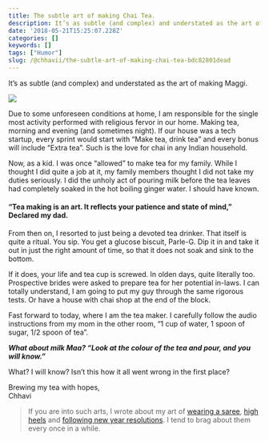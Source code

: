 ```yaml
---
title: The subtle art of making Chai Tea.
description: It’s as subtle (and complex) and understated as the art of making Maggi.
date: '2018-05-21T15:25:07.228Z'
categories: []
keywords: []
tags: ["Humor"]
slug: /@chhavii/the-subtle-art-of-making-chai-tea-bdc82801dead
---
```


It’s as subtle (and complex) and understated as the art of making Maggi.

![](https://cdn-images-1.medium.com/max/800/1*lY7DKbiu0W5ZmhKP2RFMVA.jpeg)

Due to some unforeseen conditions at home, I am responsible for the single most activity performed with religious fervor in our home. Making tea, morning and evening (and sometimes night). If our house was a tech startup, every sprint would start with “Make tea, drink tea” and every bonus will include “Extra tea”. Such is the love for chai in any Indian household.

Now, as a kid. I was once “allowed” to make tea for my family. While I thought I did quite a job at it, my family members thought I did not take my duties seriously. I did the unholy act of pouring milk before the tea leaves had completely soaked in the hot boiling ginger water. I should have known.

#### “Tea making is an art. It reflects your patience and state of mind,” Declared my dad.

From then on, I resorted to just being a devoted tea drinker. That itself is quite a ritual. You sip. You get a glucose biscuit, Parle-G. Dip it in and take it out in just the right amount of time, so that it does not soak and sink to the bottom.

If it does, your life and tea cup is screwed. In olden days, quite literally too. Prospective brides were asked to prepare tea for her potential in-laws. I can totally understand, I am going to put my guy through the same rigorous tests. Or have a house with chai shop at the end of the block.

Fast forward to today, where I am the tea maker. I carefully follow the audio instructions from my mom in the other room, “1 cup of water, 1 spoon of sugar, 1/2 spoon of tea”.

**_What about milk Maa? “Look at the colour of the tea and pour, and you will know.”_**

What? I will know? Isn’t this how it all went wrong in the first place?

Brewing my tea with hopes,  
Chhavi

> If you are into such arts, I wrote about my art of [wearing a saree](https://medium.com/@chhavi.justme/13-about-what-they-dont-tell-you-about-wearing-a-saree-and-it-s-correlation-with-life-825f5445fe3f), [high heels](https://medium.com/@chhavi.justme/gosh-why-did-i-wear-high-heels-this-alcheringa-de9d71e2031b) and [following new year resolutions](https://medium.com/@chhavi.justme/15-time-to-test-drive-the-new-year-resolutions-or-is-it-too-soon-for-that-shiz-38833b5d8b24). I tend to brag about them every once in a while.